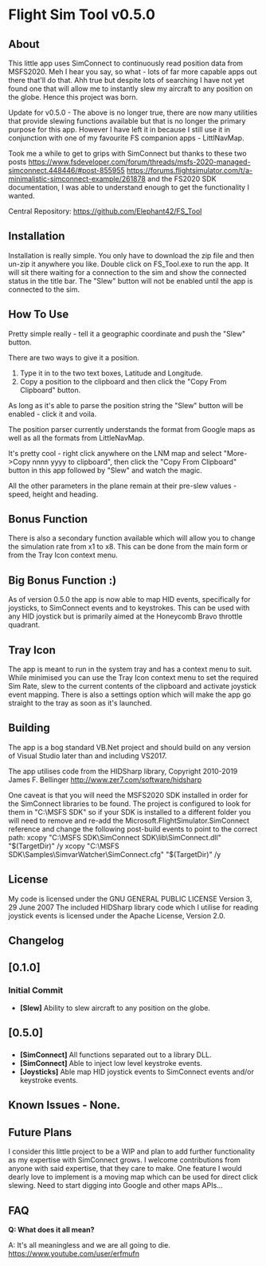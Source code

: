 # Flight Sim Tool v0.5.0

## About
This little app uses SimConnect to continuously read position data from MSFS2020.  Meh I hear you say, so what - lots of far more capable apps out there that'll do that.  Ahh true but despite lots of searching I have not yet found one that will allow me to instantly slew my aircraft to any position on the globe.  Hence this project was born.

Update for v0.5.0 - The above is no longer true, there are now many utilities that provide slewing functions available but that is no longer the primary purpose for this app.  However I have left it in because I still use it in conjunction with one of my favourite FS companion apps - LittlNavMap.

Took me a while to get to grips with SimConnect but thanks to these two posts 
https://www.fsdeveloper.com/forum/threads/msfs-2020-managed-simconnect.448446/#post-855955
https://forums.flightsimulator.com/t/a-minimalistic-simconnect-example/261878
and the FS2020 SDK documentation, I was able to understand enough to get the functionality I wanted.

Central Repository: https://github.com/Elephant42/FS_Tool


## Installation
Installation is really simple. You only have to download the zip file and then un-zip it anywhere you like.  Double click on FS_Tool.exe to run the app.  It will sit there waiting for a connection to the sim and show the connected status in the title bar.  The "Slew" button will not be enabled until the app is connected to the sim.


## How To Use
Pretty simple really - tell it a geographic coordinate and push the "Slew" button.

There are two ways to give it a position.
1. Type it in to the two text boxes, Latitude and Longitude.
2. Copy a position to the clipboard and then click the "Copy From Clipboard" button.

As long as it's able to parse the position string the "Slew" button will be enabled - click it and voila.

The position parser currently understands the format from Google maps as well as all the formats from LittleNavMap.

It's pretty cool - right click anywhere on the LNM map and select "More->Copy nnnn yyyy to clipboard", then click the "Copy From Clipboard" button in this app followed by "Slew" and watch the magic.

All the other parameters in the plane remain at their pre-slew values - speed, height and heading.


## Bonus Function
There is also a secondary function available which will allow you to change the simulation rate from x1 to x8.  This can be done from the main form or from the Tray Icon context menu.


## Big Bonus Function :)
As of version 0.5.0 the app is now able to map HID events, specifically for joysticks, to SimConnect events and to keystrokes.  This can be used with any HID joystick but is primarily aimed at the Honeycomb Bravo throttle quadrant.


## Tray Icon
The app is meant to run in the system tray and has a context menu to suit.  While minimised you can use the Tray Icon context menu to set the required Sim Rate, slew to the current contents of the clipboard and activate joystick event mapping.  There is also a settings option which will make the app go straight to the tray as soon as it's launched.


## Building
The app is a bog standard VB.Net project and should build on any version of Visual Studio later than and including VS2017.

The app utilises code from the HIDSharp library, Copyright 2010-2019 James F. Bellinger <http://www.zer7.com/software/hidsharp>

One caveat is that you will need the MSFS2020 SDK installed in order for the SimConnect libraries to be found.  The project is configured to look for them in "C:\MSFS SDK" so if your SDK is installed to a different folder you will need to remove and re-add the Microsoft.FlightSimulator.SimConnect reference and change the following post-build events to point to the correct path:
xcopy "C:\MSFS SDK\SimConnect SDK\lib\SimConnect.dll" "$(TargetDir)" /y
xcopy "C:\MSFS SDK\Samples\SimvarWatcher\SimConnect.cfg" "$(TargetDir)" /y


## License
My code is licensed under the GNU GENERAL PUBLIC LICENSE Version 3, 29 June 2007
The included HIDSharp library code which I utilise for reading joystick events is licensed under the Apache License, Version 2.0.


## Changelog

## [0.1.0]
### Initial Commit
- **[Slew]** Ability to slew aircraft to any position on the globe.

## [0.5.0]
### 
- **[SimConnect]** All functions separated out to a library DLL.
- **[SimConnect]** Able to inject low level keystroke events.
- **[Joysticks]** Able map HID joystick events to SimConnect events and/or keystroke events.


## Known Issues - None.


## Future Plans
I consider this little project to be a WIP and plan to add further functionality as my expertise with SimConnect grows.  I welcome contributions from anyone with said expertise, that they care to make.  One feature I would dearly love to implement is a moving map which can be used for direct click slewing.  Need to start digging into Google and other maps APIs...


## FAQ

**Q: What does it all mean?**

A: It's all meaningless and we are all going to die. https://www.youtube.com/user/erfmufn

